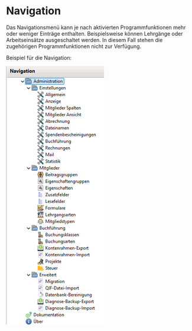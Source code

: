 # Navigation

Das Navigationsmenü kann je nach aktivierten Programmfunktionen mehr oder weniger Einträge enthalten. Beispielsweise können Lehrgänge oder Arbeitseinsätze ausgeschaltet werden. In diesem Fall stehen die zugehörigen Programmfunktionen nicht zur Verfügung.

Beispiel für die Navigation:

![](img/Navigation3.png)
